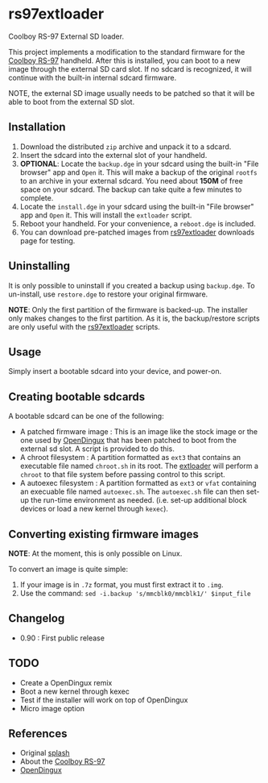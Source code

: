 # rs97extloader

Coolboy RS-97 External SD loader.

This project implements a modification to the standard firmware for
the [Coolboy RS-97][rs97] handheld.  After this is installed,
you can boot to a new image through the external SD card slot.  If
no sdcard is recognized, it will continue with the built-in internal
sdcard firmware.

NOTE, the external SD image usually needs to be patched so that
it will be able to boot from the external SD slot.

## Installation

1. Download the distributed `zip` archive and unpack it to a sdcard.
2. Insert the sdcard into the external slot of your handheld.
3. **OPTIONAL**: Locate the `backup.dge` in your sdcard using the
   built-in "File browser" app and `Open` it.  This will make a
   backup of the original `rootfs` to an archive in your external
   sdcard.  You need about **150M** of free space on your sdcard.
   The backup can take quite a few minutes to complete.
4. Locate the `install.dge` in your sdcard using the built-in
   "File browser" app and `Open` it.  This will install the `extloader`
   script.
5. Reboot your handheld.  For your convenience, a `reboot.dge` is
   included.
6. You can download pre-patched images from [rs97extloader][extloader]
   downloads page for testing.

## Uninstalling

It is only possible to uninstall if you created a backup using
`backup.dge`.  To un-install, use `restore.dge` to restore your
original firmware.

**NOTE**: Only the first partition of the firmware is backed-up.
The installer only makes changes to the first partition.  As it is,
the backup/restore scripts are only useful with the
[rs97extloader][extloader] scripts.

## Usage

Simply insert a bootable sdcard into your device, and power-on.

## Creating bootable sdcards

A bootable sdcard can be one of the following:

- A patched firmware image : This is an image like the stock image
  or the one used by [OpenDingux][cfw] that has been patched to boot
  from the external sd slot.  A script is provided to do this.
- A chroot filesystem : A partition formatted as `ext3` that
  contains an executable file named `chroot.sh` in its root.
  The [extloader][extloader] will perform a `chroot` to that file
  system before passing control to this script.
- A autoexec filesystem : A partition formatted as `ext3` or `vfat`
  containing an execuable file named `autoexec.sh`.  The `autoexec.sh`
  file can then set-up the run-time environment as needed.  (i.e.
  set-up additional block devices or load a new kernel through `kexec`).

## Converting existing firmware images

**NOTE**: At the moment, this is only possible on Linux.

To convert an image is quite simple:

1. If your image is in `.7z` format, you must first extract it to `.img`.
2. Use the command:
   `sed -i.backup 's/mmcblk0/mmcblk1/' $input_file`

## Changelog

- 0.90 : First public release

## TODO

- Create a OpenDingux remix
- Boot a new kernel through kexec
- Test if the installer will work on top of OpenDingux
- Micro image option

## References

* Original [splash][splash]
* About the [Coolboy RS-97][rs97]
* [OpenDingux][cfw]

[rs97]: http://rs97.wikia.com/wiki/Main_Page
[splash]: https://github.com/steward-fu/gh_retrogame_emulator/splash
[extloader]: https://github.com/HyperTechnology5/rs97extloader
[cfw]: https://jutleys.wixsite.com/retrogamers97-90


